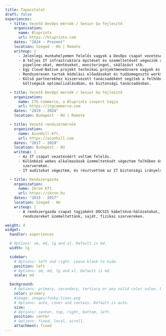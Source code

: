 ```yaml
---
title: Tapasztalat
draft: false
experiences:
  - title: Vezető DevOps mérnök / Senior Go fejlesztő
    organization:
      name: Bluprintx
      url: https://bluprintx.com
    dates: "2024 - Present"
    location: Szeged - HU | Remote
    writeup: |
      - Jelenlegi munkahelyemen felelős vagyok a DevOps csapat vezetéséért.
      - A teljes IT infrastruktúra építését és üzemeltetését végezzük a csapatommal, beleértve a CI/CD
        pipeline-okat, mentéseket, monitoringot, skálázást stb.
      - Egy Cloud-Native projekt technikai projektmenedzsere vagyok és Go fejlesztőként is dolgozom rajta.
      - Rendszeresen tartok kódolási előadásokat és tudásmegosztó workshopokat.
      - Külső partnerekhez kiszervezett tanácsadóként segítek a felhőben architektúrájuk és
        költségeik optimalizálásában, és biztonsági tanácsadásban.

  - title: Vezető DevOps mérnök / Senior Go fejlesztő
    organization:
      name: ITG Commerce, a Bluprintx csoport tagja
      url: https://itgcommerce.com
    dates: "2019 - 2024"
    location: Budapest - HU | Remote

  - title: Vezető rendszermérnök
    organization:
      name: AionHill Kft.
      url: https://aionhill.com
    dates: "2017 - 2019"
    location: Budapest - HU
    writeup: |
      - Az IT csapat vezetéséért voltam felelős.
      - Különböző webes alkalmazások üzemeltetését végeztem felhőben és saját fizikai
        szervereken.
      - IT auditokat végeztem, és résztvettem az IT biztonsági irányelvek megvalósításában.

  - title: Rendszergazda
    organization:
      name: Ikron Kft.
      url: https://ikron.hu
    dates: "2015 - 2017"
    location: Szeged - HU
    writeup: |
      - A rendszergazda csapat tagjaként DOCSIS kábeltévé-hálózatokat, könyvtárkezelő és vállalatirányítási 
        rendszereket üzemeltettünk, saját, fizikai szervereken.

weight: 4
widget:
  handler: experiences

  # Options: sm, md, lg and xl. Default is md.
  width: lg

  sidebar:
    # Options: left and right. Leave blank to hide.
    position: left
    # Options: sm, md, lg and xl. Default is md.
    scale: md

  background:
    # Options: primary, secondary, tertiary or any valid color value. Default is primary.
    color: primary
    #image: images/funky-lines.png
    # Options: auto, cover and contain. Default is auto.
    size:
    # Options: center, top, right, bottom, left.
    position: center
    # Options: fixed, local, scroll.
    attachment: fixed
---
```

